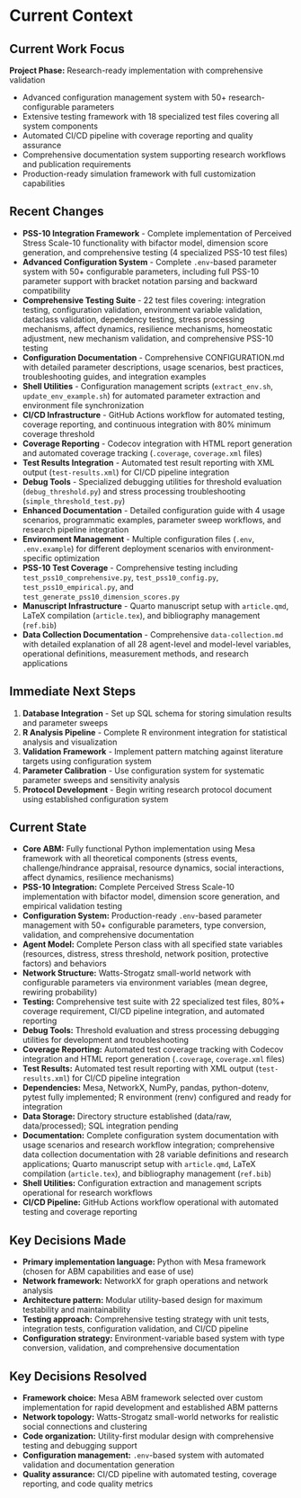 # Current Context

## Current Work Focus

**Project Phase:** Research-ready implementation with comprehensive validation
- Advanced configuration management system with 50+ research-configurable parameters
- Extensive testing framework with 18 specialized test files covering all system components
- Automated CI/CD pipeline with coverage reporting and quality assurance
- Comprehensive documentation system supporting research workflows and publication requirements
- Production-ready simulation framework with full customization capabilities

## Recent Changes

- **PSS-10 Integration Framework** - Complete implementation of Perceived Stress Scale-10 functionality with bifactor model, dimension score generation, and comprehensive testing (4 specialized PSS-10 test files)
- **Advanced Configuration System** - Complete `.env`-based parameter system with 50+ configurable parameters, including full PSS-10 parameter support with bracket notation parsing and backward compatibility
- **Comprehensive Testing Suite** - 22 test files covering: integration testing, configuration validation, environment variable validation, dataclass validation, dependency testing, stress processing mechanisms, affect dynamics, resilience mechanisms, homeostatic adjustment, new mechanism validation, and comprehensive PSS-10 testing
- **Configuration Documentation** - Comprehensive CONFIGURATION.md with detailed parameter descriptions, usage scenarios, best practices, troubleshooting guides, and integration examples
- **Shell Utilities** - Configuration management scripts (`extract_env.sh`, `update_env_example.sh`) for automated parameter extraction and environment file synchronization
- **CI/CD Infrastructure** - GitHub Actions workflow for automated testing, coverage reporting, and continuous integration with 80% minimum coverage threshold
- **Coverage Reporting** - Codecov integration with HTML report generation and automated coverage tracking (`.coverage`, `coverage.xml` files)
- **Test Results Integration** - Automated test result reporting with XML output (`test-results.xml`) for CI/CD pipeline integration
- **Debug Tools** - Specialized debugging utilities for threshold evaluation (`debug_threshold.py`) and stress processing troubleshooting (`simple_threshold_test.py`)
- **Enhanced Documentation** - Detailed configuration guide with 4 usage scenarios, programmatic examples, parameter sweep workflows, and research pipeline integration
- **Environment Management** - Multiple configuration files (`.env`, `.env.example`) for different deployment scenarios with environment-specific optimization
- **PSS-10 Test Coverage** - Comprehensive testing including `test_pss10_comprehensive.py`, `test_pss10_config.py`, `test_pss10_empirical.py`, and `test_generate_pss10_dimension_scores.py`
- **Manuscript Infrastructure** - Quarto manuscript setup with `article.qmd`, LaTeX compilation (`article.tex`), and bibliography management (`ref.bib`)
- **Data Collection Documentation** - Comprehensive `data-collection.md` with detailed explanation of all 28 agent-level and model-level variables, operational definitions, measurement methods, and research applications

## Immediate Next Steps

1. **Database Integration** - Set up SQL schema for storing simulation results and parameter sweeps
2. **R Analysis Pipeline** - Complete R environment integration for statistical analysis and visualization
3. **Validation Framework** - Implement pattern matching against literature targets using configuration system
4. **Parameter Calibration** - Use configuration system for systematic parameter sweeps and sensitivity analysis
5. **Protocol Development** - Begin writing research protocol document using established configuration system

## Current State

- **Core ABM:** Fully functional Python implementation using Mesa framework with all theoretical components (stress events, challenge/hindrance appraisal, resource dynamics, social interactions, affect dynamics, resilience mechanisms)
- **PSS-10 Integration:** Complete Perceived Stress Scale-10 implementation with bifactor model, dimension score generation, and empirical validation testing
- **Configuration System:** Production-ready `.env`-based parameter management with 50+ configurable parameters, type conversion, validation, and comprehensive documentation
- **Agent Model:** Complete Person class with all specified state variables (resources, distress, stress threshold, network position, protective factors) and behaviors
- **Network Structure:** Watts-Strogatz small-world network with configurable parameters via environment variables (mean degree, rewiring probability)
- **Testing:** Comprehensive test suite with 22 specialized test files, 80%+ coverage requirement, CI/CD pipeline integration, and automated reporting
- **Debug Tools:** Threshold evaluation and stress processing debugging utilities for development and troubleshooting
- **Coverage Reporting:** Automated test coverage tracking with Codecov integration and HTML report generation (`.coverage`, `coverage.xml` files)
- **Test Results:** Automated test result reporting with XML output (`test-results.xml`) for CI/CD pipeline integration
- **Dependencies:** Mesa, NetworkX, NumPy, pandas, python-dotenv, pytest fully implemented; R environment (renv) configured and ready for integration
- **Data Storage:** Directory structure established (data/raw, data/processed); SQL integration pending
- **Documentation:** Complete configuration system documentation with usage scenarios and research workflow integration; comprehensive data collection documentation with 28 variable definitions and research applications; Quarto manuscript setup with `article.qmd`, LaTeX compilation (`article.tex`), and bibliography management (`ref.bib`)
- **Shell Utilities:** Configuration extraction and management scripts operational for research workflows
- **CI/CD Pipeline:** GitHub Actions workflow operational with automated testing and coverage reporting

## Key Decisions Made

- **Primary implementation language:** Python with Mesa framework (chosen for ABM capabilities and ease of use)
- **Network framework:** NetworkX for graph operations and network analysis
- **Architecture pattern:** Modular utility-based design for maximum testability and maintainability
- **Testing approach:** Comprehensive testing strategy with unit tests, integration tests, configuration validation, and CI/CD pipeline
- **Configuration strategy:** Environment-variable based system with type conversion, validation, and comprehensive documentation

## Key Decisions Resolved

- **Framework choice:** Mesa ABM framework selected over custom implementation for rapid development and established ABM patterns
- **Network topology:** Watts-Strogatz small-world networks for realistic social connections and clustering
- **Code organization:** Utility-first modular design with comprehensive testing and debugging support
- **Configuration management:** `.env`-based system with automated validation and documentation generation
- **Quality assurance:** CI/CD pipeline with automated testing, coverage reporting, and code quality metrics
